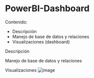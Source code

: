 # PowerBI-Dashboard

Contenido:
- Descripción
- Manejo de base de datos y relaciones
- Visualizaciones (dashboard)

Descripción




Manejo de base de datos y relaciones


Visualizaciones
![image](https://github.com/jolosjoel/PowerBI-Dashboard/assets/45809759/3b07624d-36b5-4d2c-b702-0e24a4b19436)
